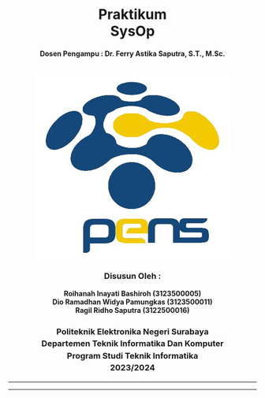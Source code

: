 <div align="center">
  <h1 style="text-align: center;font-weight: bold">Praktikum<br>SysOp</h1>
  <h4 style="text-align: center;">Dosen Pengampu : Dr. Ferry Astika Saputra, S.T., M.Sc.</h4>
</div>
<br />
<div align="center">
  <img src="pictures/pens.jpeg" alt="Logo PENS">
  <h3 style="text-align: center;">Disusun Oleh : </h3>
  <p style="text-align: center;">
    <strong>Roihanah Inayati Bashiroh (3123500005)</strong><br>
    <strong>Dio Ramadhan Widya Pamungkas (3123500011)</strong><br>
    <strong>Ragil Ridho Saputra (3122500016)</strong>
  </p>

  <h3 style="text-align: center;line-height: 1.5">Politeknik Elektronika Negeri Surabaya<br>Departemen Teknik
    Informatika Dan Komputer<br>Program Studi Teknik Informatika<br>2023/2024</h3>
  <hr>
  <hr>
</div>

